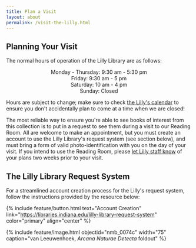 ```yaml
---
title: Plan a Visit
layout: about
permalink: /visit-the-lilly.html
---
```


## Planning Your Visit

The normal hours of operation of the Lilly Library are as follows:

<p style="text-align: center;">Monday - Thursday: 9:30 am - 5:30 pm<br>
Friday: 9:30 am - 5 pm<br>
Saturday: 10 am - 4 pm<br>
Sunday: Closed</p>

Hours are subject to change; make sure to check <a href="https://elarte-iu.github.io/lilly_notable_medical_books/visit-the-lilly.html">the Lilly's calendar</a> to ensure you don't accidentally plan to come at a time when we are closed!

The most reliable way to ensure you're able to see books of interest from this collection is to put in a request to see them during a visit to our Reading Room. All are welcome to make an appointment, but you must create an account to use the Lilly Library's request system (see section below), and must bring a form of valid photo-identification with you on the day of your visit. If you intend to use the Reading Room, please <a href="https://libraries.indiana.edu/lilly-library/ask">let Lilly staff know</a> of your plans two weeks prior to your visit. 

## The Lilly Library Request System

For a streamlined account creation process for the Lilly's request system, follow the instructions provided by the resource below:

{% include feature/button.html text="Account Creation" link="https://libraries.indiana.edu/lilly-library-request-system" color="primary" align="center" %}


{% include feature/image.html objectid="nmb_0074c" width="75" caption="van Leeuwenhoek, <i>Arcana Naturae Detecta</i> foldout" %}
